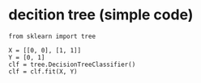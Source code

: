# decition tree (simple code)
```
from sklearn import tree

X = [[0, 0], [1, 1]]
Y = [0, 1]
clf = tree.DecisionTreeClassifier()
clf = clf.fit(X, Y)
```
